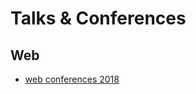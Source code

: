 # Talks & Conferences

## Web

* [web conferences 2018](https://asciidisco.github.io/web-conferences-2018/)


